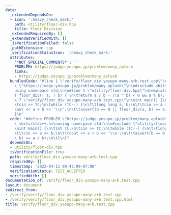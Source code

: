 ```yaml
---
data:
  _extendedDependsOn:
  - icon: ':heavy_check_mark:'
    path: utility/floor-div.hpp
    title: Floor Division
  _extendedRequiredBy: []
  _extendedVerifiedWith: []
  _isVerificationFailed: false
  _pathExtension: cpp
  _verificationStatusIcon: ':heavy_check_mark:'
  attributes:
    '*NOT_SPECIAL_COMMENTS*': ''
    PROBLEM: https://judge.yosupo.jp/problem/many_aplusb
    links:
    - https://judge.yosupo.jp/problem/many_aplusb
  bundledCode: "#line 1 \"verify/floor_div.yosupo-many-a+b.test.cpp\"\n#define PROBLEM\
    \ \"https://judge.yosupo.jp/problem/many_aplusb\"\n\n#include <bits/stdc++.h>\n\
    using namespace std;\n\n#line 1 \"utility/floor-div.hpp\"\ntemplate<typename T>\n\
    T floor_div(T a, T b) { \n\treturn a / b - ((a ^ b) < 0 && a % b); \n}\n#line\
    \ 7 \"verify/floor_div.yosupo-many-a+b.test.cpp\"\n\nint main() {\n\tint TC;\n\
    \tcin >> TC;\n\twhile (TC--) {\n\t\tlong long a, b;\n\t\tcin >> a >> b;\n\t\t\
    cout << a + b << '\\n';\n\t\tassert(b == 0 || floor_div(a, b) == a / b);\n\t}\n\
    }\n"
  code: "#define PROBLEM \"https://judge.yosupo.jp/problem/many_aplusb\"\n\n#include\
    \ <bits/stdc++.h>\nusing namespace std;\n\n#include \"utility/floor-div.hpp\"\n\
    \nint main() {\n\tint TC;\n\tcin >> TC;\n\twhile (TC--) {\n\t\tlong long a, b;\n\
    \t\tcin >> a >> b;\n\t\tcout << a + b << '\\n';\n\t\tassert(b == 0 || floor_div(a,\
    \ b) == a / b);\n\t}\n}"
  dependsOn:
  - utility/floor-div.hpp
  isVerificationFile: true
  path: verify/floor_div.yosupo-many-a+b.test.cpp
  requiredBy: []
  timestamp: '2022-04-11 09:42:09-07:00'
  verificationStatus: TEST_ACCEPTED
  verifiedWith: []
documentation_of: verify/floor_div.yosupo-many-a+b.test.cpp
layout: document
redirect_from:
- /verify/verify/floor_div.yosupo-many-a+b.test.cpp
- /verify/verify/floor_div.yosupo-many-a+b.test.cpp.html
title: verify/floor_div.yosupo-many-a+b.test.cpp
---
```

